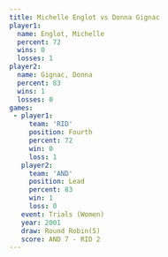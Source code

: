 ```yaml
---
title: Michelle Englot vs Donna Gignac
player1:                
  name: Englot, Michelle
  percent: 72           
  wins: 0               
  losses: 1             
player2:                
  name: Gignac, Donna   
  percent: 83           
  wins: 1               
  losses: 0             
games:
 - player1:          
     team: 'RID'     
     position: Fourth
     percent: 72     
     win: 0          
     loss: 1         
   player2:        
     team: 'AND'   
     position: Lead
     percent: 83   
     win: 1        
     loss: 0       
   event: Trials (Women)
   year: 2001           
   draw: Round Robin(5) 
   score: AND 7 - RID 2 
---
```

